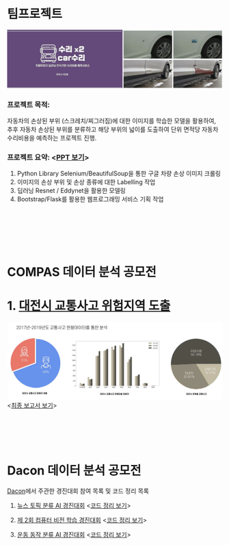 
# 팀프로젝트


![Colors](팀프로젝트_카수리/카수리.jpg)
### 프로젝트 목적: 
자동차의 손상된 부위 (스크레치/찌그러짐)에 대한 이미지를 학습한 모델을 활용하여, 추후 자동차 손상된 부위를 분류하고 해당 부위의 넓이를 도출하여 단위 면적당 자동차 수리비용을 예측하는 프로젝트 진행. 

### 프로젝트 요약: <[PPT 보기](https://github.com/Hanbi-Kim/Data-Analysis-Projects/blob/main/%ED%8C%80%ED%94%84%EB%A1%9C%EC%A0%9D%ED%8A%B8_%EC%B9%B4%EC%88%98%EB%A6%AC/%EC%88%98%EB%A6%AC%EC%88%98%EB%A6%AC%EC%B9%B4%EC%88%98%EB%A6%AC.pdf)>
1. Python Library Selenium/BeautifulSoup을 통한 구글 차량 손상 이미지 크롤링
2. 이미지의 손상 부위 및 손상 종류에 대한 Labelling 작업
3. 딥러닝 Resnet / Eddynet을 활용한 모델링 
4. Bootstrap/Flask를 활용한 웹프로그래밍 서비스 기획 작업 



<br/><br/><br/><br/><br/>
# COMPAS 데이터 분석 공모전

# 1. [대전시 교통사고 위험지역 도출](https://compas.lh.or.kr/subj/past/info?subjNo=SBJ_2102_003)
![Colors](COMPAS/대전시.jpg)
<[최종 보고서 보기](https://github.com/Hanbi-Kim/Data-Analysis-Projects/blob/main/COMPAS/%EB%8C%80%EC%A0%84%EC%8B%9C%EA%B5%90%ED%86%B5%EC%82%AC%EA%B3%A0%EC%98%88%EC%B8%A1/%EB%8C%80%EC%A0%84%EC%8B%9C%20%EA%B5%90%ED%86%B5%EC%82%AC%EA%B3%A0%20%EC%9C%84%ED%97%98%EC%A7%80%EC%97%AD%20%EB%8F%84%EC%B6%9C%20%EC%B5%9C%EC%A2%85%EB%B3%B4%EA%B3%A0%EC%84%9C_%EC%99%84%EB%A3%8C(PDF).pdf)>

<br/><br/><br/><br/>


# Dacon 데이터 분석 공모전
[Dacon](https://dacon.io/)에서 주관한 경진대회 참여 목록 및 코드 정리 목록

1. [뉴스 토픽 분류 AI 경진대회](https://dacon.io/competitions/official/235747/overview/description)
<[코드 정리 보기](https://github.com/Hanbi-Kim/Data-Analysis-Projects/blob/main/Dacon/%EB%89%B4%EC%8A%A4%20%ED%86%A0%ED%94%BD%20%EB%B6%84%EB%A5%98%20AI/DL_LSTM.ipynb)>

2. [제 2회 컴퓨터 비전 학습 경진대회](https://dacon.io/competitions/official/235697/overview/description)
<[코드 정리 보기](https://github.com/Hanbi-Kim/Data-Analysis-Projects/blob/main/Dacon/%EC%BB%B4%ED%93%A8%ED%84%B0%20%EB%B9%84%EC%A0%84%20%ED%95%99%EC%8A%B5/Dacon_Computer_Vision_%EC%B5%9C%EC%A2%85%ED%8C%8C%EC%9D%BC.ipynb)>

3. [운동 동작 분류 AI 경진대회](https://dacon.io/competitions/official/235689/overview/description)
<[코드 정리 보기](https://github.com/Hanbi-Kim/Data-Analysis-Projects/blob/main/Dacon/%EC%9A%B4%EB%8F%99%20%EB%8F%99%EC%9E%91%20%EB%B6%84%EB%A5%98%20AI/MotionClassification.ipynb)>


<br/><br/><br/><br/>
